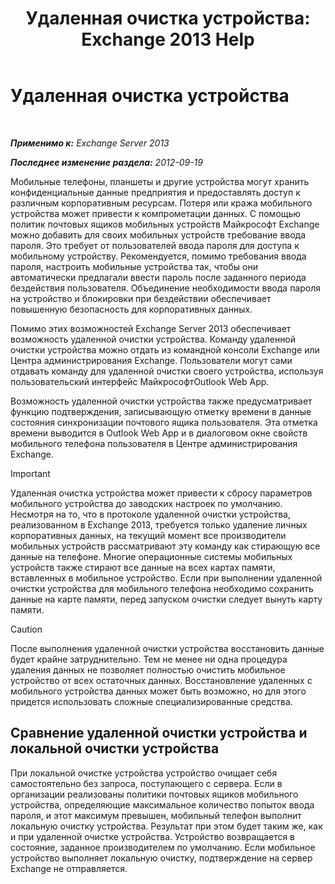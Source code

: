 ﻿---
title: 'Удаленная очистка устройства: Exchange 2013 Help'
TOCTitle: Удаленная очистка устройства
ms:assetid: cd615210-cd8a-48de-b3e3-8f9ec39ca380
ms:mtpsurl: https://technet.microsoft.com/ru-ru/library/Bb124591(v=EXCHG.150)
ms:contentKeyID: 50489091
ms.date: 04/30/2018
mtps_version: v=EXCHG.150
ms.translationtype: HT
---

# Удаленная очистка устройства

 

_**Применимо к:** Exchange Server 2013_

_**Последнее изменение раздела:** 2012-09-19_

Мобильные телефоны, планшеты и другие устройства могут хранить конфиденциальные данные предприятия и предоставлять доступ к различным корпоративным ресурсам. Потеря или кража мобильного устройства может привести к компрометации данных. С помощью политик почтовых ящиков мобильных устройств Майкрософт Exchange можно добавить для своих мобильных устройств требование ввода пароля. Это требует от пользователей ввода пароля для доступа к мобильному устройству. Рекомендуется, помимо требования ввода пароля, настроить мобильные устройства так, чтобы они автоматически предлагали ввести пароль после заданного периода бездействия пользователя. Объединение необходимости ввода пароля на устройство и блокировки при бездействии обеспечивает повышенную безопасность для корпоративных данных.

Помимо этих возможностей Exchange Server 2013 обеспечивает возможность удаленной очистки устройства. Команду удаленной очистки устройства можно отдать из командной консоли Exchange или Центра администрирования Exchange. Пользователи могут сами отдавать команду для удаленной очистки своего устройства, используя пользовательский интерфейс МайкрософтOutlook Web App.

Возможность удаленной очистки устройства также предусматривает функцию подтверждения, записывающую отметку времени в данные состояния синхронизации почтового ящика пользователя. Эта отметка времени выводится в Outlook Web App и в диалоговом окне свойств мобильного телефона пользователя в Центре администрирования Exchange.

> [!IMPORTANT]  
> Удаленная очистка устройства может привести к сбросу параметров мобильного устройства до заводских настроек по умолчанию. Несмотря на то, что в протоколе удаленной очистки устройства, реализованном в Exchange 2013, требуется только удаление личных корпоративных данных, на текущий момент все производители мобильных устройств рассматривают эту команду как стирающую все данные на телефоне. Многие операционные системы мобильных устройств также стирают все данные на всех картах памяти, вставленных в мобильное устройство. Если при выполнении удаленной очистки устройства для мобильного телефона необходимо сохранить данные на карте памяти, перед запуском очистки следует вынуть карту памяти.


> [!CAUTION]  
> После выполнения удаленной очистки устройства восстановить данные будет крайне затруднительно. Тем не менее ни одна процедура удаления данных не позволяет полностью очистить мобильное устройство от всех остаточных данных. Восстановление удаленных с мобильного устройства данных может быть возможно, но для этого придется использовать сложные специализированные средства.


## Сравнение удаленной очистки устройства и локальной очистки устройства

При локальной очистке устройства устройство очищает себя самостоятельно без запроса, поступающего с сервера. Если в организации реализованы политики почтовых ящиков мобильного устройства, определяющие максимальное количество попыток ввода пароля, и этот максимум превышен, мобильный телефон выполнит локальную очистку устройства. Результат при этом будет таким же, как и при удаленной очистке устройства. Устройство возвращается в состояние, заданное производителем по умолчанию. Если мобильное устройство выполняет локальную очистку, подтверждение на сервер Exchange не отправляется.

